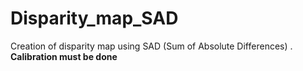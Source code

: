 # Disparity_map_SAD
Creation of disparity map using SAD (Sum of Absolute Differences) .
**Calibration must be done**
